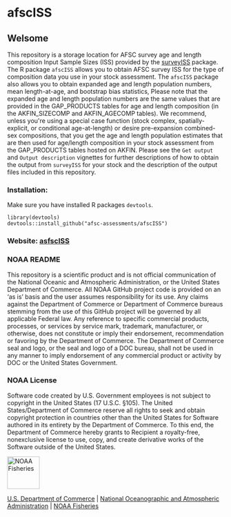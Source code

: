 # afscISS

## Welsome

This repository is a storage location for AFSC survey age and length composition Input Sample Sizes (ISS) provided by the [surveyISS](https://benwilliams-noaa.github.io/surveyISS/) package.
The R package `afscISS` allows you to obtain AFSC survey ISS for the type of composition data you use in your stock assessment.
The `afscISS` package also allows you to obtain expanded age and length population numbers, mean length-at-age, and bootstrap bias statistics,
Please note that the expanded age and length population numbers are the same values that are provided in the GAP_PRODUCTS tables for age and length composition (in the AKFIN_SIZECOMP and AKFIN_AGECOMP tables). 
We recommend, unless you're using a special case function (stock complex, spatially-explicit, or conditional age-at-length) or desire pre-expansion combined-sex compositions, that you get the age and length population estimates that are then used for age/length composition in your stock assessment from the GAP_PRODUCTS tables hosted on AKFIN.
Please see the `Get output` and `Output description` vignettes for further descriptions of how to obtain the output from `surveyISS` for your stock and the description of the output files included in this repository.

### Installation:
Make sure you have installed R packages `devtools`.  
```
library(devtools)
devtools::install_github("afsc-assessments/afscISS")
```

### Website: [asfscISS](https://benwilliams-noaa.github.io/surveyISS/)

### NOAA README

This repository is a scientific product and is not official communication of the National Oceanic and Atmospheric Administration, or the United States Department of Commerce. 
All NOAA GitHub project code is provided on an ‘as is’ basis and the user assumes responsibility for its use. 
Any claims against the Department of Commerce or Department of Commerce bureaus stemming from the use of this GitHub project will be governed by all applicable Federal law. 
Any reference to specific commercial products, processes, or services by service mark, trademark, manufacturer, or otherwise, does not constitute or imply their endorsement, recommendation or favoring by the Department of Commerce.
The Department of Commerce seal and logo, or the seal and logo of a DOC bureau, shall not be used in any manner to imply endorsement of any commercial product or activity by DOC or the United States Government.

### NOAA License

Software code created by U.S. Government employees is not subject to copyright in the United States (17 U.S.C. §105). 
The United States/Department of Commerce reserve all rights to seek and obtain copyright protection in countries other than the United States for
Software authored in its entirety by the Department of Commerce. 
To this end, the Department of Commerce hereby grants to Recipient a royalty-free, nonexclusive license to use, copy, and create derivative works of the Software outside of the United States.

<img src="https://raw.githubusercontent.com/nmfs-general-modeling-tools/nmfspalette/main/man/figures/noaa-fisheries-rgb-2line-horizontal-small.png" height="75" alt="NOAA Fisheries">

[U.S. Department of Commerce](https://www.commerce.gov/) | [National
Oceanographic and Atmospheric Administration](https://www.noaa.gov) |
[NOAA Fisheries](https://www.fisheries.noaa.gov/)
